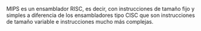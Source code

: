 MIPS es un ensamblador RISC, es decir, con instrucciones de tamaño fijo y simples a diferencia de los ensambladores tipo CISC que son instrucciones de tamaño variable e instrucciones mucho más complejas.

